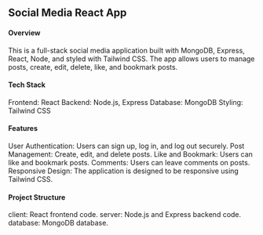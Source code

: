 ## Social Media React App

#### Overview

This is a full-stack social media application built with MongoDB, Express, React, Node, and styled with Tailwind CSS. The app allows users to manage posts, create, edit, delete, like, and bookmark posts.

#### Tech Stack

Frontend: React
Backend: Node.js, Express
Database: MongoDB
Styling: Tailwind CSS

#### Features

User Authentication: Users can sign up, log in, and log out securely.
Post Management: Create, edit, and delete posts.
Like and Bookmark: Users can like and bookmark posts.
Comments: Users can leave comments on posts.
Responsive Design: The application is designed to be responsive using Tailwind CSS.

#### Project Structure

client: React frontend code.
server: Node.js and Express backend code.
database: MongoDB database.
